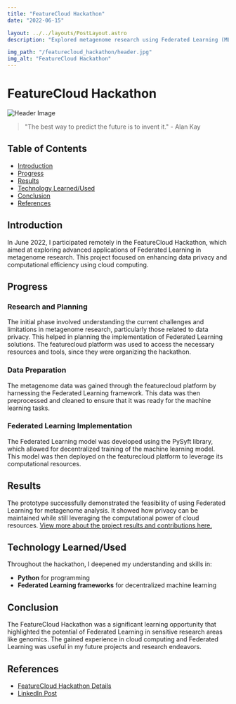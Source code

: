```yaml
---
title: "FeatureCloud Hackathon"
date: "2022-06-15"

layout: ../../layouts/PostLayout.astro
description: "Explored metagenome research using Federated Learning (ML) and cloud computing to enhance data privacy and computational efficiency."

img_path: "/featurecloud_hackathon/header.jpg"
img_alt: "FeatureCloud Hackathon"
---
```


# FeatureCloud Hackathon

![Header Image](/featurecloud_hackathon/rocks.jpg)

> "The best way to predict the future is to invent it." - Alan Kay

## Table of Contents

- [Introduction](#introduction)
- [Progress](#progress)
- [Results](#results)
- [Technology Learned/Used](#technology-learnedused)
- [Conclusion](#conclusion)
- [References](#references)

## Introduction

In June 2022, I participated remotely in the FeatureCloud Hackathon, which aimed at exploring advanced applications of Federated Learning in metagenome research. This project focused on enhancing data privacy and computational efficiency using cloud computing.

## Progress

### Research and Planning

The initial phase involved understanding the current challenges and limitations in metagenome research, particularly those related to data privacy. This helped in planning the implementation of Federated Learning solutions. The featurecloud platform was used to access the necessary resources and tools, since they were organizing the hackathon.

### Data Preparation

The metagenome data was gained through the featurecloud platform by harnessing the Federated Learning framework. This data was then preprocessed and cleaned to ensure that it was ready for the machine learning tasks.

### Federated Learning Implementation

The Federated Learning model was developed using the PySyft library, which allowed for decentralized training of the machine learning model. This model was then deployed on the featurecloud platform to leverage its computational resources.

## Results

The prototype successfully demonstrated the feasibility of using Federated Learning for metagenome analysis. It showed how privacy can be maintained while still leveraging the computational power of cloud resources. [View more about the project results and contributions here.](https://featurecloud.ai/hackathon-2022)

## Technology Learned/Used

Throughout the hackathon, I deepened my understanding and skills in:

- **Python** for programming
- **Federated Learning frameworks** for decentralized machine learning

## Conclusion

The FeatureCloud Hackathon was a significant learning opportunity that highlighted the potential of Federated Learning in sensitive research areas like genomics. The gained experience in cloud computing and Federated Learning was useful in my future projects and research endeavors.

## References

- [FeatureCloud Hackathon Details](https://featurecloud.ai/hackathon-2022)
- [LinkedIn Post](https://www.linkedin.com/feed/update/urn:li:activity:6948938371314425856/)
